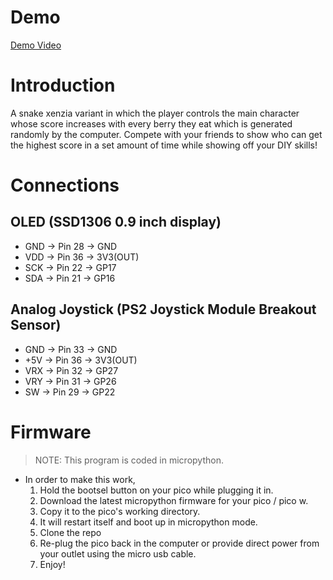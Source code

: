 # Demo
[Demo Video](https://youtu.be/oeYqciuP_fE)

# Introduction
A snake xenzia variant in which the player controls the main character whose score increases with every berry they eat which is generated randomly by the computer. Compete with your friends to show who can get the highest score in a set amount of time while showing off your DIY skills!

# Connections

## OLED (SSD1306 0.9 inch display)
- GND -> Pin 28 -> GND
- VDD -> Pin 36 -> 3V3(OUT)
- SCK -> Pin 22 -> GP17
- SDA -> Pin 21 -> GP16

## Analog Joystick (PS2 Joystick Module Breakout Sensor)
- GND -> Pin 33 -> GND
- +5V -> Pin 36 -> 3V3(OUT)
- VRX -> Pin 32 -> GP27
- VRY -> Pin 31 -> GP26
- SW  -> Pin 29 -> GP22

# Firmware
> NOTE: This program is coded in micropython. 
- In order to make this work, 
    1. Hold the bootsel button on your pico while plugging it in.
    2. Download the latest micropython firmware for your pico / pico w.
    3. Copy it to the pico's working directory. 
    4. It will restart itself and boot up in micropython mode.
    5. Clone the repo
    6. Re-plug the pico back in the computer or provide direct power from your outlet using the micro usb cable.
    7. Enjoy!
